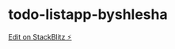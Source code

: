 # todo-listapp-byshlesha

[Edit on StackBlitz ⚡️](https://stackblitz.com/edit/todo-listapp-byshlesha)